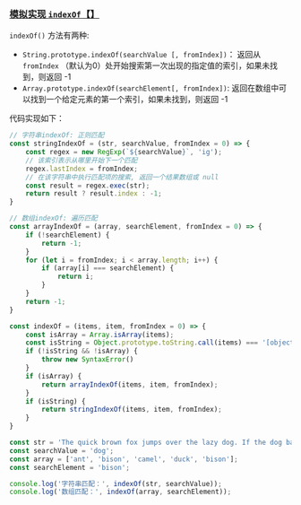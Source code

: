 ### [模拟实现 `indexOf`【】](https://github.com/sisterAn/JavaScript-Algorithms/issues/58)
`indexOf()` 方法有两种:
* `String.prototype.indexOf(searchValue [, fromIndex])`： 返回从 `fromIndex` （默认为0）处开始搜索第一次出现的指定值的索引，如果未找到，则返回 -1
* `Array.prototype.indexOf(searchElement[, fromIndex])`: 返回在数组中可以找到一个给定元素的第一个索引，如果未找到，则返回 -1

代码实现如下：
```js
// 字符串indexOf: 正则匹配
const stringIndexOf = (str, searchValue, fromIndex = 0) => {
    const regex = new RegExp(`${searchValue}`, 'ig');
    // 该索引表示从哪里开始下一个匹配
    regex.lastIndex = fromIndex;
    // 在该字符串中执行匹配项的搜索, 返回一个结果数组或 null
    const result = regex.exec(str);
    return result ? result.index : -1;
}

// 数组indexOf: 遍历匹配
const arrayIndexOf = (array, searchElement, fromIndex = 0) => {
    if (!searchElement) {
        return -1;
    }
    for (let i = fromIndex; i < array.length; i++) {
        if (array[i] === searchElement) {
            return i;
        }
    }
    return -1;
}

const indexOf = (items, item, fromIndex = 0) => {
    const isArray = Array.isArray(items);
    const isString = Object.prototype.toString.call(items) === '[object String]';
    if (!isString && !isArray) {
        throw new SyntaxError()
    }
    if (isArray) {
        return arrayIndexOf(items, item, fromIndex);
    }
    if (isString) {
        return stringIndexOf(items, item, fromIndex);
    }
}

const str = 'The quick brown fox jumps over the lazy dog. If the dog barked, was it really lazy?';
const searchValue = 'dog';
const array = ['ant', 'bison', 'camel', 'duck', 'bison'];
const searchElement = 'bison';

console.log('字符串匹配：', indexOf(str, searchValue));
console.log('数组匹配：', indexOf(array, searchElement));
```